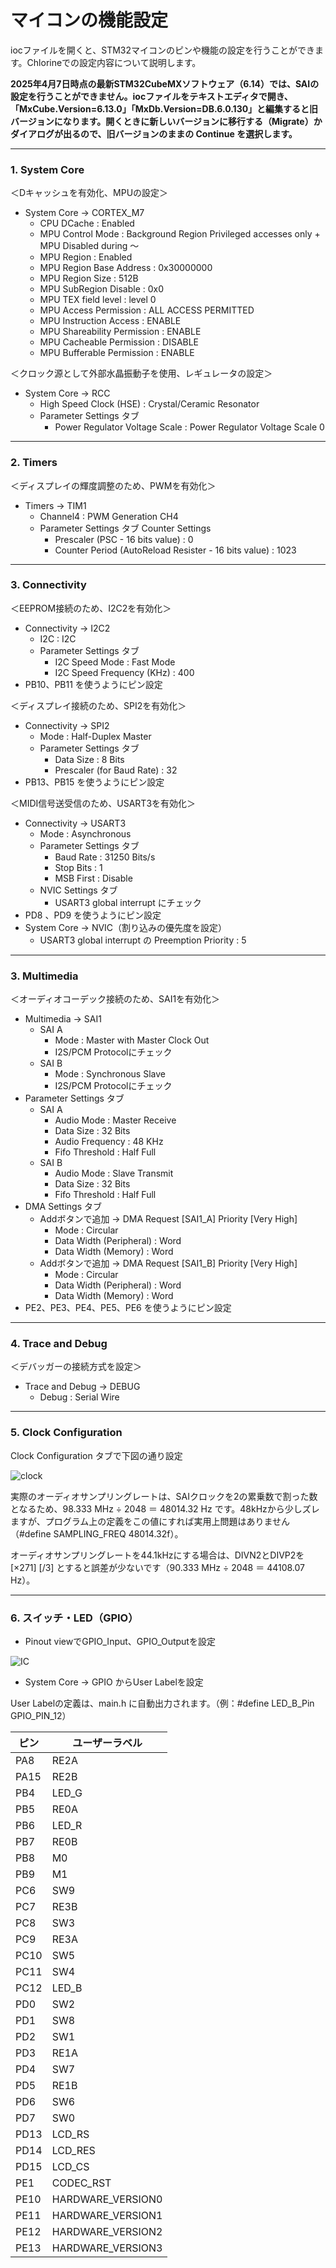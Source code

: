 # マイコンの機能設定

iocファイルを開くと、STM32マイコンのピンや機能の設定を行うことができます。Chlorineでの設定内容について説明します。

**2025年4月7日時点の最新STM32CubeMXソフトウェア（6.14）では、SAIの設定を行うことができません。iocファイルをテキストエディタで開き、「MxCube.Version=6.13.0」「MxDb.Version=DB.6.0.130」と編集すると旧バージョンになります。開くときに新しいバージョンに移行する（Migrate）かダイアログが出るので、旧バージョンのままの Continue を選択します。**

***

### 1. System Core
＜Dキャッシュを有効化、MPUの設定＞
- System Core → CORTEX_M7
	- CPU DCache : Enabled
	- MPU Control Mode : Background Region Privileged accesses only + MPU Disabled during ～
	- MPU Region : Enabled
	- MPU Region Base Address : 0x30000000
	- MPU Region Size : 512B
	- MPU SubRegion Disable : 0x0
	- MPU TEX field level : level 0
	- MPU Access Permission : ALL ACCESS PERMITTED
	- MPU Instruction Access : ENABLE
	- MPU Shareability Permission : ENABLE
	- MPU Cacheable Permission : DISABLE
	- MPU Bufferable Permission : ENABLE

＜クロック源として外部水晶振動子を使用、レギュレータの設定＞
- System Core → RCC
	- High Speed Clock (HSE) : Crystal/Ceramic Resonator
	- Parameter Settings タブ
	  - Power Regulator Voltage Scale : Power Regulator Voltage Scale 0

***
### 2. Timers
＜ディスプレイの輝度調整のため、PWMを有効化＞
- Timers → TIM1
  - Channel4 : PWM Generation CH4
  - Parameter Settings タブ Counter Settings
    - Prescaler (PSC - 16 bits value) : 0
    - Counter Period (AutoReload Resister - 16 bits value) : 1023

***

### 3. Connectivity

＜EEPROM接続のため、I2C2を有効化＞

- Connectivity → I2C2
  - I2C : I2C
  - Parameter Settings タブ
    - I2C Speed Mode : Fast Mode
    - I2C Speed Frequency (KHz) : 400
- PB10、PB11 を使うようにピン設定

＜ディスプレイ接続のため、SPI2を有効化＞

- Connectivity → SPI2
  - Mode : Half-Duplex Master
  - Parameter Settings タブ
    - Data Size : 8 Bits
    - Prescaler (for Baud Rate) : 32
- PB13、PB15 を使うようにピン設定

＜MIDI信号送受信のため、USART3を有効化＞

- Connectivity → USART3
  - Mode : Asynchronous
  - Parameter Settings タブ
    - Baud Rate : 31250 Bits/s
    - Stop Bits : 1
    - MSB First : Disable
  - NVIC Settings タブ
    - USART3 global interrupt にチェック
- PD8 、PD9 を使うようにピン設定
- System Core → NVIC（割り込みの優先度を設定）
  - USART3 global interrupt の Preemption Priority : 5

***

### 3. Multimedia 
＜オーディオコーデック接続のため、SAI1を有効化＞
- Multimedia → SAI1
  - SAI A
    - Mode : Master with Master Clock Out
    - I2S/PCM Protocolにチェック
  - SAI B
    - Mode : Synchronous Slave
    - I2S/PCM Protocolにチェック
- Parameter Settings タブ
  - SAI A
    - Audio Mode : Master Receive
    - Data Size : 32 Bits
    - Audio Frequency : 48 KHz
    - Fifo Threshold : Half Full
  - SAI B
    - Audio Mode : Slave Transmit
    - Data Size : 32 Bits
    - Fifo Threshold : Half Full
- DMA Settings タブ
  - Addボタンで追加 → DMA Request [SAI1_A]  Priority [Very High]
    - Mode : Circular
    - Data Width (Peripheral) : Word
    - Data Width (Memory) : Word
  - Addボタンで追加 → DMA Request [SAI1_B]  Priority [Very High]
    - Mode : Circular
    - Data Width (Peripheral) : Word
    - Data Width (Memory) : Word
- PE2、PE3、PE4、PE5、PE6 を使うようにピン設定

***

### 4. Trace and Debug

＜デバッガーの接続方式を設定＞

- Trace and Debug → DEBUG
  - Debug : Serial Wire

***

### 5. Clock Configuration
Clock Configuration タブで下図の通り設定

![clock](img/003_006_clock.png) 

実際のオーディオサンプリングレートは、SAIクロックを2の累乗数で割った数となるため、98.333 MHz ÷ 2048 ＝ 48014.32 Hz です。48kHzから少しズレますが、プログラム上の定義をこの値にすれば実用上問題はありません（#define SAMPLING_FREQ 48014.32f）。

オーディオサンプリングレートを44.1kHzにする場合は、DIVN2とDIVP2を [×271] [/3] とすると誤差が少ないです（90.333 MHz ÷ 2048 ＝ 44108.07 Hz）。

***

### 6. スイッチ・LED（GPIO）
- Pinout viewでGPIO_Input、GPIO_Outputを設定

![IC](img/003_007_IC.png) 

- System Core → GPIO からUser Labelを設定

User Labelの定義は、main.h に自動出力されます。（例：#define LED_B_Pin GPIO_PIN_12）

| ピン | ユーザーラベル |
| ---- | ---- |
| PA8 | RE2A |
| PA15 | RE2B |
| PB4 | LED_G |
| PB5 | RE0A |
| PB6 | LED_R |
| PB7 | RE0B |
| PB8 | M0 |
| PB9 | M1 |
| PC6 | SW9 |
| PC7 | RE3B |
| PC8 | SW3 |
| PC9 | RE3A |
| PC10 | SW5 |
| PC11 | SW4 |
| PC12 | LED_B |
| PD0 | SW2 |
| PD1 | SW8 |
| PD2 | SW1 |
| PD3 | RE1A |
| PD4 | SW7 |
| PD5 | RE1B |
| PD6 | SW6 |
| PD7 | SW0 |
| PD13 | LCD_RS |
| PD14 | LCD_RES |
| PD15 | LCD_CS |
| PE1 | CODEC_RST |
| PE10 | HARDWARE_VERSION0 |
| PE11 | HARDWARE_VERSION1 |
| PE12 | HARDWARE_VERSION2 |
| PE13 | HARDWARE_VERSION3 |

